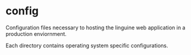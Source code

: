 config
======

Configuration files necessary to hosting the linguine web application in a production enviornment.

Each directory contains operating system specific configurations.
